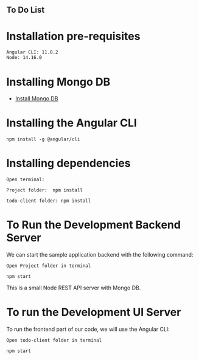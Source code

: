 ## To Do List

# Installation pre-requisites

    Angular CLI: 11.0.2
    Node: 14.16.0


# Installing Mongo DB

- [Install Mongo DB](https://docs.mongodb.com/manual/installation/)


# Installing the Angular CLI

    npm install -g @angular/cli


# Installing dependencies
    Open terminal:

    Project folder:  npm install

    todo-client folder: npm install


# To Run the Development Backend Server

We can start the sample application backend with the following command:
    
    Open Project folder in terminal

    npm start

This is a small Node REST API server with Mongo DB.


# To run the Development UI Server

To run the frontend part of our code, we will use the Angular CLI:

    Open todo-client folder in terminal

    npm start 
